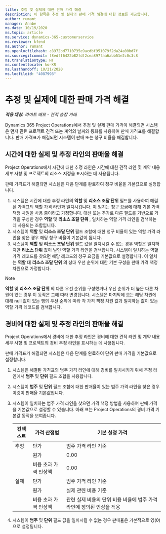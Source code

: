 ```yaml
---
title: 추정 및 실제에 대한 판매 가격 해결
description: 이 항목은 추정 및 실제의 판매 가격 해결에 대한 정보를 제공합니다.
author: rumant
manager: Annbe
ms.date: 10/19/2020
ms.topic: article
ms.service: dynamics-365-customerservice
ms.reviewer: kfend
ms.author: rumant
ms.openlocfilehash: c8972bd7710735e9acdbf951079f2da24a00bd7f
ms.sourcegitcommit: f8edff6422b82fdf2cea897faa6abb51e2c0c3c8
ms.translationtype: HT
ms.contentlocale: ko-KR
ms.lasthandoff: 10/21/2020
ms.locfileid: "4087998"
---
```

# <a name="resolving-sales-prices-for-estimates-and-actuals"></a>추정 및 실제에 대한 판매 가격 해결

_**적용 대상:** 라이트 배포 - 견적 송장 거래_

Dynamics 365 Project Operations에서 추정 및 실제 판매 가격이 해결되면 시스템은 먼저 관련 프로젝트 견적 또는 계약의 날짜와 통화를 사용하여 판매 가격표를 해결합니다. 판매 가격표가 해결되면 시스템이 판매 또는 청구 비율을 해결합니다.

## <a name="resolve-sales-rates-on-actual-and-estimate-lines-for-time"></a>시간에 대한 실제 및 추정 라인의 판매율 해결

Project Operations에서 시간에 대한 추정 라인은 시간에 대한 견적 라인 및 계약 내용 세부 사항 및 프로젝트의 리소스 지정을 표시하는 데 사용됩니다.

판매 가격표가 해결되면 시스템은 다음 단계를 완료하여 청구 비율을 기본값으로 설정합니다.

1. 시스템은 시간에 대한 추정 라인의 **역할** 및 **리소스 조달 단위** 필드를 사용하여 해결된 가격표의 역할 가격 라인과 일치시킵니다. 이 일치는 청구 요금에 대해 기본 가격 책정 차원을 사용 중이라고 가정합니다. 대신 또는 추가로 다른 필드를 기반으로 가격을 구성한 경우 **역할** 및 **리소스 조달 단위** , 일치하는 역할 가격 라인을 검색하는 데 사용되는 조합입니다.
2. 시스템이 **역할** 및 **리소스 조달 단위** 필드 조합에 대한 청구 비율이 있는 역할 가격 라인을 찾은 경우 해당 청구 비율이 기본값이 됩니다.
3. 시스템이 **역할** 및 **리소스 조달 단위** 필드 값을 일치시킬 수 없는 경우 역할은 일치하지만 **리소스 단위** 값이 널인 역할 가격 라인을 검색합니다. 시스템이 일치하는 역할 가격 레코드를 찾으면 해당 레코드의 청구 요금을 기본값으로 설정합니다. 이 일치는 **역할** 대 **리소스 조달 단위** 의 상대 우선 순위에 대한 기본 구성을 판매 가격 책정 차원으로 가정합니다.

> [!NOTE]
> **역할** 및 **리소스 조달 단위** 의 다른 우선 순위를 구성했거나 우선 순위가 더 높은 다른 차원이 있는 경우 이 동작은 그에 따라 변경됩니다. 시스템은 마지막에 오는 해당 차원에 대해 null 값이 있는 행의 우선 순위에 따라 각 가격 책정 차원 값과 일치하는 값이 있는 역할 가격 레코드를 검색합니다.

## <a name="resolve-sales-rates-on-actual-and-estimate-lines-for-expense"></a>경비에 대한 실제 및 추정 라인의 판매율 해결

Project Operations에서 경비에 대한 추정 라인은 경비에 대한 견적 라인 및 계약 내용 세부 사항 및 프로젝트의 경비 추정 라인을 표시하는 데 사용됩니다.

판매 가격표가 해결되면 시스템은 다음 단계를 완료하여 단위 판매 가격을 기본값으로 설정합니다.

1. 시스템은 해결된 가격표의 범주 가격 라인에 대해 경비를 일치시키기 위해 추정 라인에서 **범주** 및 **단위** 필드 조합을 사용합니다.
2. 시스템이 **범주** 및 **단위** 필드 조합에 대한 판매율이 있는 범주 가격 라인을 찾은 경우 이것이 판매율 기본값입니다.
3. 시스템이 일치하는 범주 가격 라인을 찾으면 가격 책정 방법을 사용하여 판매 가격을 기본값으로 설정할 수 있습니다. 아래 표는 Project Operations의 경비 가격 기본값 동작을 보여줍니다.

    | 컨텍스트 | 가격 산정법 | 기본 설정 가격 |
    | --- | --- | --- |
    | 추정 | 단가 | 범주 가격 라인 기준 |
    | &nbsp; | 원가 | 0.00 |
    | &nbsp; | 비용 초과 가격 인상액 | 0.00 |
    | 실제 | 단가 | 범주 가격 라인 기준 |
    | &nbsp; | 원가 | 실제 관련 비용 기준 |
    | &nbsp; | 비용 초과 가격 인상액 | 관련 실제 비용의 단위 비용 비율에 범주 가격 라인에 정의된 인상을 적용 |

4. 시스템이 **범주** 및 **단위** 필드 값을 일치시킬 수 없는 경우 판매율은 기본적으로 영(0)으로 설정됩니다.
